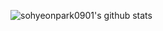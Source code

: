 ![sohyeonpark0901's github stats](https://github-readme-stats.vercel.app/api?username=sohyeonpark0901&show_icons=true)

